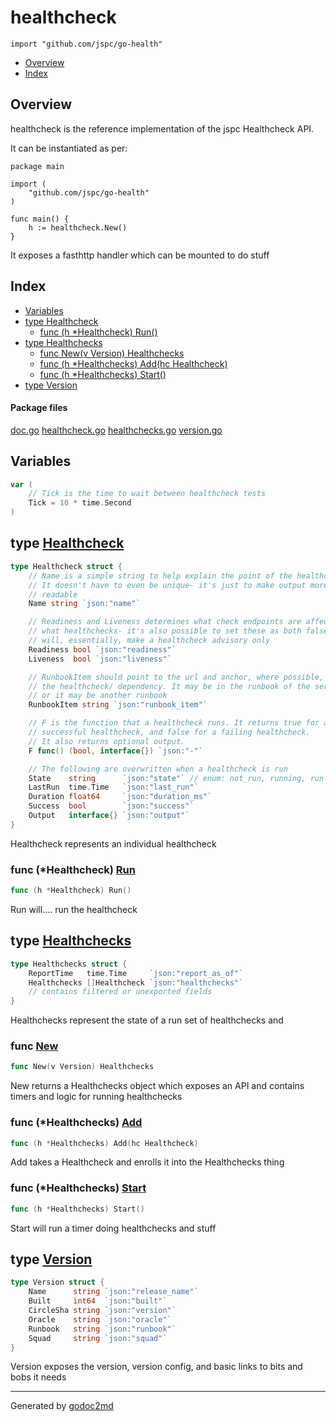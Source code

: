 

# healthcheck
`import "github.com/jspc/go-health"`

* [Overview](#pkg-overview)
* [Index](#pkg-index)

## <a name="pkg-overview">Overview</a>
healthcheck is the reference implementation of the jspc Healthcheck API.

It can be instantiated as per:


	package main
	
	import (
	    "github.com/jspc/go-health"
	)
	
	func main() {
	    h := healthcheck.New()
	}

It exposes a fasthttp handler which can be mounted to do stuff




## <a name="pkg-index">Index</a>
* [Variables](#pkg-variables)
* [type Healthcheck](#Healthcheck)
  * [func (h *Healthcheck) Run()](#Healthcheck.Run)
* [type Healthchecks](#Healthchecks)
  * [func New(v Version) Healthchecks](#New)
  * [func (h *Healthchecks) Add(hc Healthcheck)](#Healthchecks.Add)
  * [func (h *Healthchecks) Start()](#Healthchecks.Start)
* [type Version](#Version)


#### <a name="pkg-files">Package files</a>
[doc.go](/src/github.com/jspc/go-health/doc.go) [healthcheck.go](/src/github.com/jspc/go-health/healthcheck.go) [healthchecks.go](/src/github.com/jspc/go-health/healthchecks.go) [version.go](/src/github.com/jspc/go-health/version.go) 



## <a name="pkg-variables">Variables</a>
``` go
var (
    // Tick is the time to wait between healthcheck tests
    Tick = 10 * time.Second
)
```



## <a name="Healthcheck">type</a> [Healthcheck](/src/target/healthcheck.go?s=93:1300#L8)
``` go
type Healthcheck struct {
    // Name is a simple string to help explain the point of the healthcheck
    // It doesn't have to even be unique- it's just to make output more
    // readable
    Name string `json:"name"`

    // Readiness and Liveness determines what check endpoints are affected by
    // what healthchecks- it's also possible to set these as both false- this
    // will, essentially, make a healthcheck advisory only
    Readiness bool `json:"readiness"`
    Liveness  bool `json:"liveness"`

    // RunbookItem should point to the url and anchor, where possible, of
    // the healthcheck/ dependency. It may be in the runbook of the service
    // or it may be another runbook
    RunbookItem string `json:"runbook_item"`

    // F is the function that a healthcheck runs. It returns true for a
    // successful healthcheck, and false for a failing healthcheck.
    // It also returns optional output.
    F func() (bool, interface{}) `json:"-"`

    // The following are overwritten when a healthcheck is run
    State    string      `json:"state"` // enum: not_run, running, run
    LastRun  time.Time   `json:"last_run"`
    Duration float64     `json:"duration_ms"`
    Success  bool        `json:"success"`
    Output   interface{} `json:"output"`
}

```
Healthcheck represents an individual healthcheck










### <a name="Healthcheck.Run">func</a> (\*Healthcheck) [Run](/src/target/healthcheck.go?s=1338:1365#L39)
``` go
func (h *Healthcheck) Run()
```
Run will.... run the healthcheck




## <a name="Healthchecks">type</a> [Healthchecks](/src/target/healthchecks.go?s=202:371#L14)
``` go
type Healthchecks struct {
    ReportTime   time.Time     `json:"report_as_of"`
    Healthchecks []Healthcheck `json:"healthchecks"`
    // contains filtered or unexported fields
}

```
Healthchecks represent the state of a run set of healthchecks
and







### <a name="New">func</a> [New](/src/target/healthchecks.go?s=489:521#L24)
``` go
func New(v Version) Healthchecks
```
New returns a Healthchecks object which exposes an API and contains
timers and logic for running healthchecks





### <a name="Healthchecks.Add">func</a> (\*Healthchecks) [Add](/src/target/healthchecks.go?s=694:736#L34)
``` go
func (h *Healthchecks) Add(hc Healthcheck)
```
Add takes a Healthcheck and enrolls it into the Healthchecks thing




### <a name="Healthchecks.Start">func</a> (\*Healthchecks) [Start](/src/target/healthchecks.go?s=842:872#L39)
``` go
func (h *Healthchecks) Start()
```
Start will run a timer doing healthchecks and stuff




## <a name="Version">type</a> [Version](/src/target/version.go?s=114:347#L5)
``` go
type Version struct {
    Name      string `json:"release_name"`
    Built     int64  `json:"built"`
    CircleSha string `json:"version"`
    Oracle    string `json:"oracle"`
    Runbook   string `json:"runbook"`
    Squad     string `json:"squad"`
}

```
Version exposes the version, version config, and basic
links to bits and bobs it needs














- - -
Generated by [godoc2md](http://godoc.org/github.com/davecheney/godoc2md)
